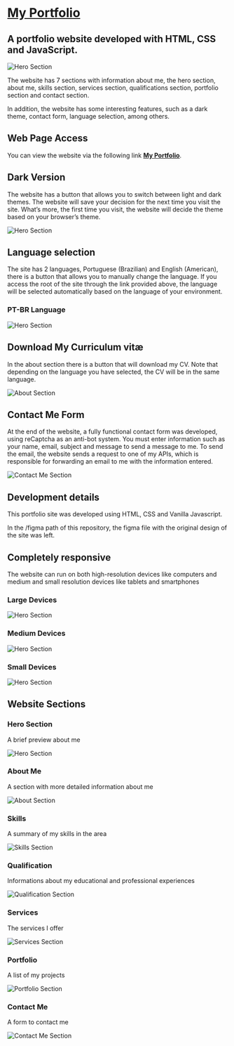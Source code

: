 # **[My Portfolio](https://alan-tomaz.github.io)**

## A portfolio website developed with HTML, CSS and JavaScript.

![Hero Section](https://i.imgur.com/kCWKqnX.png)

The website has 7 sections with information about me, the hero section, about me, skills section, services section, qualifications section, portfolio section and contact section.

In addition, the website has some interesting features, such as a dark theme, contact form, language selection, among others.


## Web Page Access

You can view the website via the following link **[My Portfolio](https://alan-tomaz.github.io)**.

## Dark Version

The website has a button that allows you to switch between light and dark themes. The website will save your decision for the next time you visit the site. What’s more, the first time you visit, the website will decide the theme based on your browser’s theme.

![Hero Section](https://i.imgur.com/zQDT5Yv.png)

## Language selection

The site has 2 languages, Portuguese (Brazilian) and English (American), there is a button that allows you to manually change the language. If you access the root of the site through the link provided above, the language will be selected automatically based on the language of your environment.

### PT-BR Language

![Hero Section](https://i.imgur.com/kCWKqnX.png)

## Download My Curriculum vitæ

In the about section there is a button that will download my CV. Note that depending on the language you have selected, the CV will be in the same language.

![About Section](https://i.imgur.com/uxUZW4T.png)

## Contact Me Form

At the end of the website, a fully functional contact form was developed, using reCaptcha as an anti-bot system. You must enter information such as your name, email, subject and message to send a message to me. To send the email, the website sends a request to one of my APIs, which is responsible for forwarding an email to me with the information entered.

![Contact Me Section](https://i.imgur.com/QkWPays.png)

## Development details

This portfolio site was developed using HTML, CSS and Vanilla Javascript.

In the /figma path of this repository, the figma file with the original design of the site was left.


## Completely responsive

The website can run on both high-resolution devices like computers and medium and small resolution devices like tablets and smartphones

### Large Devices
![Hero Section](https://i.imgur.com/ZhBP5xN.png)

### Medium Devices
![Hero Section](https://i.imgur.com/LBX3Adl.png)

### Small Devices
![Hero Section](https://i.imgur.com/tqrDYch.png)

## Website Sections

### Hero Section

A brief preview about me

![Hero Section](https://i.imgur.com/kCWKqnX.png)

### About Me

A section with more detailed information about me

![About Section](https://i.imgur.com/uxUZW4T.png)

### Skills

A summary of my skills in the area

![Skills Section](https://i.imgur.com/QtCaa3Q.png)

### Qualification

Informations about my educational and professional experiences

![Qualification Section](https://i.imgur.com/sZH4sfX.png)

### Services

The services I offer

![Services Section](https://i.imgur.com/qB2NrXu.png)

### Portfolio

A list of my projects

![Portfolio Section](https://i.imgur.com/dQgB19v.png)

### Contact Me

A form to contact me

![Contact Me Section](https://i.imgur.com/QkWPays.png)